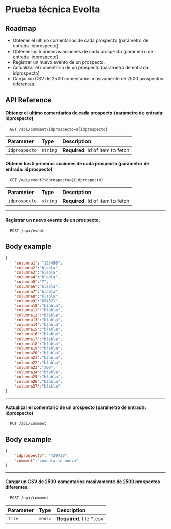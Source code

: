 
# Prueba técnica Evolta





## Roadmap

- Obtener el ultimo comentarios de cada prospecto (parámetro de entrada: idprospecto)
- Obtener los 5 primeras acciones de cada prospecto (parámetro de entrada: idprospecto)
- Registrar un nuevo evento de un prospecto.
- Actualizar el comentario de un prospecto (parámetro de entrada: idprospecto)
- Cargar un CSV de 2500 comentarios masivamente de 2500 prospectos diferentes.


## API Reference


#### Obtener el ultimo comentarios de cada prospecto (parámetro de entrada: idprospecto)

```http
  GET /api/comment?idprospecto=${idprospecto}
```

| Parameter | Type     | Description                |
| :-------- | :------- | :------------------------- |
| `idprospecto` | `string` | **Required**. Id of item to fetch|

#### Obtener los 5 primeras acciones de cada prospecto (parámetro de entrada: idprospecto)

```http
  GET /api/event?idprospecto=${idprospecto}
```

| Parameter | Type     | Description                       |
| :-------- | :------- | :-------------------------------- |
| `idprospecto`      | `string` | **Required**. Id of item to fetch |


---

#### Registrar un nuevo evento de un prospecto.

```http
  POST /api/event
```


## Body example

```json
{
    "columna1": "123456",
    "columna2":"blabla",
    "columna3":"blabla",
    "columna4":"blabla",
    "columna5":"7",
    "columna6":"blabla",
    "columna7":"blabla",
    "columna8":"blabla",
    "columna9":"654321",
    "columna10":"blabla",
    "columna11":"blabla",
    "columna12":"blabla",
    "columna13":"blabla",
    "columna14":"blabla",
    "columna15":"blabla",
    "columna16":"blabla",
    "columna17":"blabla",
    "columna18":"blabla",
    "columna19":"blabla",
    "columna20":"blabla",
    "columna21":"blabla",
    "columna22":"blabla",
    "columna23":"100",
    "columna24":"blabla",
    "columna25":"blabla",
    "columna26":"blabla",
    "columna27":"blabla"
}
```

---

#### Actualizar el comentario de un prospecto (parámetro de entrada: idprospecto)

```http
  PUT /api/comment
```

## Body example

```json
{
    "idprospecto": "439730",
    "comment":"comentario nuevo"    
}
```

---
#### Cargar un CSV de 2500 comentarios masivamente de 2500 prospectos diferentes.

```http
  POST /api/comment
```

| Parameter | Type     | Description                       |
| :-------- | :------- | :-------------------------------- |
| `file`      | `media` | **Required**. file *.csv  |
